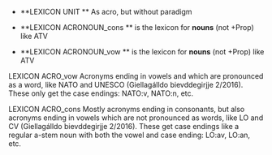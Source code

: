 

 * **LEXICON UNIT   **  As acro, but without paradigm






 * **LEXICON ACRONOUN_cons   ** is the lexicon for **nouns** (not +Prop) like ATV

 * **LEXICON ACRONOUN_vow   ** is the lexicon for **nouns** (not +Prop) like ATV




 LEXICON ACRO_vow   Acronyms ending in vowels and which are pronounced as a word, like NATO and UNESCO (Giellagálldo bievddegirjje 2/2016). These only get the case endings: NATO:v, NATO:n, etc. 








 LEXICON ACRO_cons   Mostly acronyms ending in consonants, but also acronyms ending in vowels which are not pronounced as words, like LO and CV (Giellagálldo bievddegirjje 2/2016). These get case endings like a regular a-stem noun with both the vowel and case ending: LO:av, LO:an, etc. 







